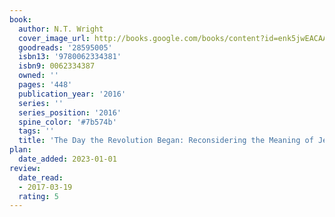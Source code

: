 ```yaml
---
book:
  author: N.T. Wright
  cover_image_url: http://books.google.com/books/content?id=enk5jwEACAAJ&printsec=frontcover&img=1&zoom=1&source=gbs_api
  goodreads: '28595005'
  isbn13: '9780062334381'
  isbn9: 0062334387
  owned: ''
  pages: '448'
  publication_year: '2016'
  series: ''
  series_position: '2016'
  spine_color: '#7b574b'
  tags: ''
  title: 'The Day the Revolution Began: Reconsidering the Meaning of Jesus\''s Crucifixion'
plan:
  date_added: 2023-01-01
review:
  date_read:
  - 2017-03-19
  rating: 5
---
```

